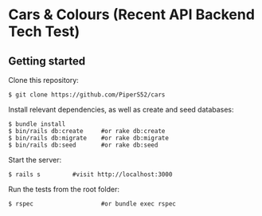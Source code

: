 # Cars & Colours (Recent API Backend Tech Test)

## Getting started
Clone this repository:
```
$ git clone https://github.com/PiperS52/cars
```
Install relevant dependencies, as well as create and seed databases:
```
$ bundle install
$ bin/rails db:create     #or rake db:create
$ bin/rails db:migrate    #or rake db:migrate
$ bin/rails db:seed       #or rake db:seed
```
Start the server:
```
$ rails s         #visit http://localhost:3000
```
Run the tests from the root folder:
```
$ rspec                   #or bundle exec rspec
```

